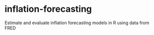 # inflation-forecasting
Estimate and evaluate inflation forecasting models in R using data from FRED
